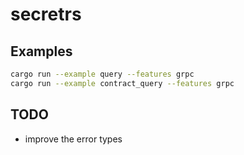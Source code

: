 # secretrs

## Examples

```sh
cargo run --example query --features grpc
cargo run --example contract_query --features grpc
```

## TODO

- improve the error types
